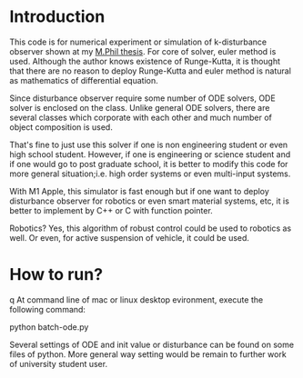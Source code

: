 # Introduction

This code is for numerical experiment or simulation of k-disturbance observer shown at my [M.Phil thesis](https://www.khj1977.net/mphil_thesis_additional/). For core of solver, euler method is used. Although the author knows existence of Runge-Kutta, it is thought that there are no reason to deploy Runge-Kutta and euler method is natural as mathematics of differential equation.

Since disturbance observer require some number of ODE solvers, ODE solver is enclosed on the class. Unlike general ODE solvers, there are several classes which corporate with each other and much number of object composition is used.

That's fine to just use this solver if one is non engineering student or even high school student. However, if one is engineering or science student and if one would go to post graduate school, it is better to modify this code for more general situation;i.e. high order systems or even multi-input systems.

With M1 Apple, this simulator is fast enough but if one want to deploy disturbance observer for robotics or even smart material systems, etc, it is better to implement by C++ or C with function pointer.

Robotics? Yes, this algorithm of robust control could be used to robotics as well. Or even, for active suspension of vehicle, it could be used.

# How to run?
q
At command line of mac or linux desktop evironment, execute the following command:

python batch-ode.py 

Several settings of ODE and init value or disturbance can be found on some files of python. More general way setting would be remain to further work of university student user.